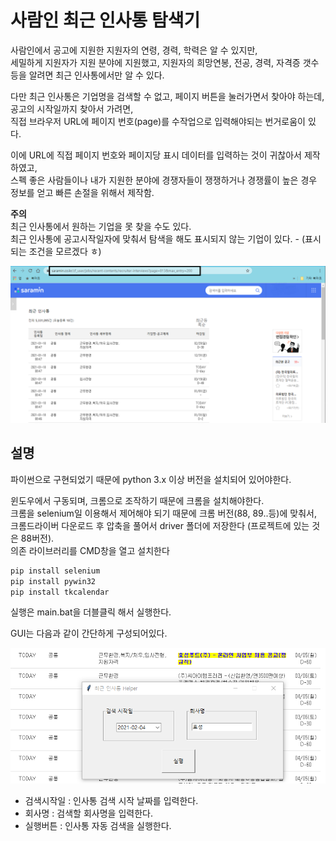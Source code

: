 # 사람인 최근 인사통 탐색기

사람인에서 공고에 지원한 지원자의 연령, 경력, 학력은 알 수 있지만,  
세밀하게 지원자가 지원 분야에 지원했고, 지원자의 희망연봉, 전공, 경력, 자격증 갯수등을 알려면 최근 인사통에서만 알 수 있다.  

다만 최근 인사통은 기업명을 검색할 수 없고, 페이지 버튼을 눌러가면서 찾아야 하는데, 공고의 시작일까지 찾아서 가려면,  
직접 브라우저 URL에 페이지 번호(page)를 수작업으로 입력해야되는 번거로움이 있다.  
  
이에 URL에 직접 페이지 번호와 페이지당 표시 데이터를 입력하는 것이 귀찮아서 제작하였고,  
스펙 좋은 사람들이나 내가 지원한 분야에 경쟁자들이 쟁쟁하거나 경쟁률이 높은 경우 정보를 얻고 빠른 손절을 위해서 제작함.  
  
**주의**  
최근 인사통에서 원하는 기업을 못 찾을 수도 있다.  
최근 인사통에 공고시작일자에 맞춰서 탐색을 해도 표시되지 않는 기업이 있다. - (표시되는 조건을 모르겠다 ㅎ)  

![image.png](./image/image.png)

## 설명

파이썬으로 구현되었기 때문에 python 3.x 이상 버전을 설치되어 있어야한다.
  
윈도우에서 구동되며, 크롬으로 조작하기 때문에 크롬을 설치해야한다.  
크롬을 selenium일 이용해서 제어해야 되기 때문에 크롬 버전(88, 89..등)에 맞춰서,  
크롬드라이버 다운로드 후 압축을 풀어서 driver 폴더에 저장한다 (프로젝트에 있는 것은 88버전).  
의존 라이브러리를 CMD창을 열고 설치한다

```bash
pip install selenium
pip install pywin32
pip install tkcalendar
```

실행은 main.bat을 더블클릭 해서 실행한다.  
  
GUI는 다음과 같이 간단하게 구성되어있다.  
  
![gui.png](./image/gui.jpg)

- 검색시작일 : 인사통 검색 시작 날짜를 입력한다.
- 회사명 : 검색할 회사명을 입력한다.
- 실행버튼 : 인사통 자동 검색을 실행한다.
